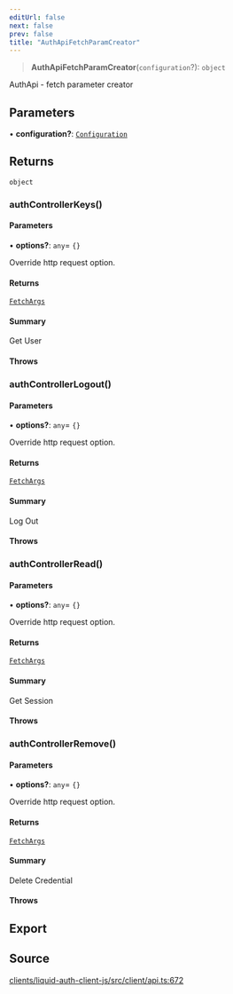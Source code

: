 ```yaml
---
editUrl: false
next: false
prev: false
title: "AuthApiFetchParamCreator"
---
```


> **AuthApiFetchParamCreator**(`configuration`?): `object`

AuthApi - fetch parameter creator

## Parameters

• **configuration?**: [`Configuration`](/reference/typescript/auth/client/classes/configuration/)

## Returns

`object`

### authControllerKeys()

#### Parameters

• **options?**: `any`= `{}`

Override http request option.

#### Returns

[`FetchArgs`](/reference/typescript/auth/client/interfaces/fetchargs/)

#### Summary

Get User

#### Throws

### authControllerLogout()

#### Parameters

• **options?**: `any`= `{}`

Override http request option.

#### Returns

[`FetchArgs`](/reference/typescript/auth/client/interfaces/fetchargs/)

#### Summary

Log Out

#### Throws

### authControllerRead()

#### Parameters

• **options?**: `any`= `{}`

Override http request option.

#### Returns

[`FetchArgs`](/reference/typescript/auth/client/interfaces/fetchargs/)

#### Summary

Get Session

#### Throws

### authControllerRemove()

#### Parameters

• **options?**: `any`= `{}`

Override http request option.

#### Returns

[`FetchArgs`](/reference/typescript/auth/client/interfaces/fetchargs/)

#### Summary

Delete Credential

#### Throws

## Export

## Source

[clients/liquid-auth-client-js/src/client/api.ts:672](https://github.com/algorandfoundation/liquid-auth/blob/8878aa0007608386baa019f80c46f90dd8baec70/clients/liquid-auth-client-js/src/client/api.ts#L672)
